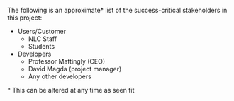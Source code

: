 The following is an approximate* list of the success-critical stakeholders in this project:

- Users/Customer
  - NLC Staff
  - Students
- Developers
  - Professor Mattingly (CEO)
  - David Magda (project manager)
  - Any other developers
  
\*  This can be altered at any time as seen fit
